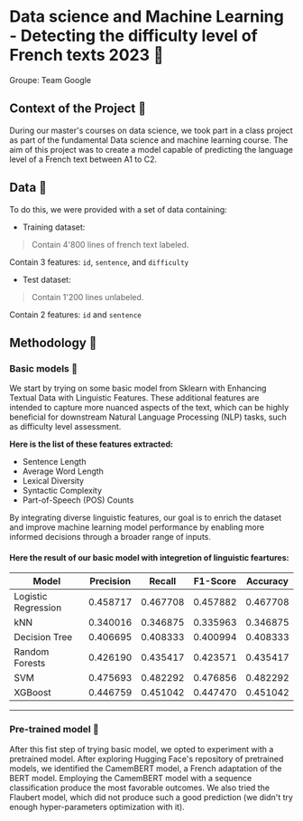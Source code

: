 # Data science and Machine Learning - Detecting the difficulty level of French texts 2023 :mechanical_arm:

Groupe: Team Google

## Context of the Project :space_invader:

During our master's courses on data science, we took part in a class project as part of the fundamental Data science and machine learning course. The aim of this project was to create a model capable of predicting the language level of a French text between A1 to C2.

## Data :minidisc:
To do this, we were provided with a set of data containing:
* Training dataset: 
> Contain 4'800 lines of french text labeled.

Contain 3 features: `id`, `sentence`, and `difficulty`
 

* Test dataset:
> Contain 1'200 lines unlabeled.

Contain 2 features: `id` and `sentence`

## Methodology :ledger:
### Basic models :hatching_chick:
We start by trying on some basic model from Sklearn with Enhancing Textual Data with Linguistic Features. These additional features are intended to capture more nuanced aspects of the text, which can be highly beneficial for downstream Natural Language Processing (NLP) tasks, such as difficulty level assessment.

**Here is the list of these features extracted:**
 * Sentence Length
 * Average Word Length
 * Lexical Diversity
 * Syntactic Complexity
 * Part-of-Speech (POS) Counts

By integrating diverse linguistic features, our goal is to enrich the dataset and improve machine learning model performance by enabling more informed decisions through a broader range of inputs.

#### Here the result of our basic model with integretion of linguistic feartures:

| Model               | Precision | Recall  | F1-Score | Accuracy |
|---------------------|-----------|---------|----------|----------|
| Logistic Regression | 0.458717  | 0.467708| 0.457882 | 0.467708 |
| kNN                 | 0.340016  | 0.346875| 0.335963 | 0.346875 |
| Decision Tree       | 0.406695  | 0.408333| 0.400994 | 0.408333 |
| Random Forests      | 0.426190  | 0.435417| 0.423571 | 0.435417 |
| SVM                 | 0.475693  | 0.482292| 0.476856 | 0.482292 |
| XGBoost             | 0.446759  | 0.451042| 0.447470 | 0.451042 |

***
### Pre-trained model :eagle:
After this fist step of trying basic model, we opted to experiment with a pretrained model. After exploring Hugging Face's repository of pretrained models, we identified the CamemBERT model, a French adaptation of the BERT model. Employing the CamemBERT model with a sequence classification produce the most favorable outcomes. We also tried the Flaubert model, which did not produce such a good prediction (we didn't try enough hyper-parameters optimization with it). 
